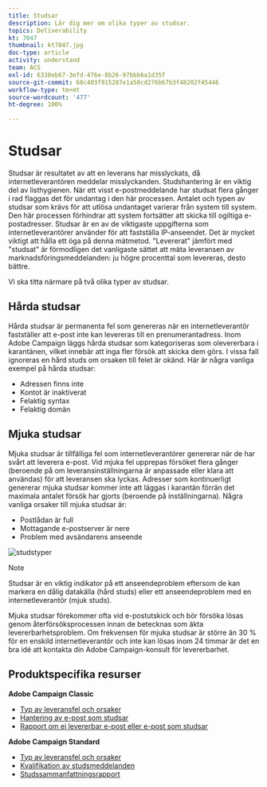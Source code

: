 ```yaml
---
title: Studsar
description: Lär dig mer om olika typer av studsar.
topics: Deliverability
kt: 7047
thumbnail: kt7047.jpg
doc-type: article
activity: understand
team: ACS
exl-id: 6338eb67-3efd-476e-8b26-97bbb6a1d35f
source-git-commit: 68c403f915287e1a50cd276b67b3f48202f45446
workflow-type: tm+mt
source-wordcount: '477'
ht-degree: 100%

---
```


# Studsar

Studsar är resultatet av att en leverans har misslyckats, då internetleverantören meddelar misslyckanden. Studshantering är en viktig del av listhygienen. När ett visst e-postmeddelande har studsat flera gånger i rad flaggas det för undantag i den här processen. Antalet och typen av studsar som krävs för att utlösa undantaget varierar från system till system. Den här processen förhindrar att system fortsätter att skicka till ogiltiga e-postadresser. Studsar är en av de viktigaste uppgifterna som internetleverantörer använder för att fastställa IP-anseendet. Det är mycket viktigt att hålla ett öga på denna mätmetod. &quot;Levererat&quot; jämfört med &quot;studsat&quot; är förmodligen det vanligaste sättet att mäta leveransen av marknadsföringsmeddelanden: ju högre procenttal som levereras, desto bättre.

Vi ska titta närmare på två olika typer av studsar.

## Hårda studsar

Hårda studsar är permanenta fel som genereras när en internetleverantör fastställer att e-post inte kan levereras till en prenumerantadress. Inom Adobe Campaign läggs hårda studsar som kategoriseras som olevererbara i karantänen, vilket innebär att inga fler försök att skicka dem görs. I vissa fall ignoreras en hård studs om orsaken till felet är okänd.
Här är några vanliga exempel på hårda studsar:

* Adressen finns inte
* Kontot är inaktiverat
* Felaktig syntax
* Felaktig domän

## Mjuka studsar

Mjuka studsar är tillfälliga fel som internetleverantörer genererar när de har svårt att leverera e-post. Vid mjuka fel upprepas försöket flera gånger (beroende på om leveransinställningarna är anpassade eller klara att användas) för att leveransen ska lyckas. Adresser som kontinuerligt genererar mjuka studsar kommer inte att läggas i karantän förrän det maximala antalet försök har gjorts (beroende på inställningarna). Några vanliga orsaker till mjuka studsar är:

* Postlådan är full
* Mottagande e-postserver är nere
* Problem med avsändarens anseende

![studstyper](../assets/bounce-types.png)

>[!NOTE]
>
>Studsar är en viktig indikator på ett anseendeproblem eftersom de kan markera en dålig datakälla (hård studs) eller ett anseendeproblem med en internetleverantör (mjuk studs).
>
>Mjuka studsar förekommer ofta vid e-postutskick och bör försöka lösas genom återförsöksprocessen innan de betecknas som äkta levererbarhetsproblem. Om frekvensen för mjuka studsar är större än 30 % för en enskild internetleverantör och inte kan lösas inom 24 timmar är det en bra idé att kontakta din Adobe Campaign-konsult för levererbarhet.

## Produktspecifika resurser

**Adobe Campaign Classic**

* [Typ av leveransfel och orsaker](https://experienceleague.adobe.com/docs/campaign-classic/using/sending-messages/monitoring-deliveries/understanding-delivery-failures.html?lang=sv#delivery-failure-types-and-reasons)
* [Hantering av e-post som studsar](https://experienceleague.adobe.com/docs/campaign-classic/using/sending-messages/monitoring-deliveries/understanding-delivery-failures.html?lang=sv#bounce-mail-management)
* [Rapport om ej levererbar e-post eller e-post som studsar](https://experienceleague.adobe.com/docs/campaign-classic/using/reporting/reports-on-deliveries/global-reports.html?lang=sv#non-deliverables-and-bounces)

**Adobe Campaign Standard**

* [Typ av leveransfel och orsaker](https://experienceleague.adobe.com/docs/campaign-standard/using/testing-and-sending/monitoring-messages/understanding-delivery-failures.html?lang=sv#delivery-failure-types-and-reasons)
* [Kvalifikation av studsmeddelanden](https://experienceleague.adobe.com/docs/campaign-standard/using/testing-and-sending/monitoring-messages/understanding-delivery-failures.html?lang=sv#bounce-mail-qualification)
* [Studssammanfattningsrapport](https://experienceleague.adobe.com/docs/campaign-standard/using/reporting/list-of-reports/bounce-summary.html?lang=sv#reporting)
